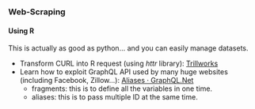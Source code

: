 ### Web-Scraping

#### Using  R
This is actually as good as python... and you can easily manage datasets.

- Transform CURL into R request (using *httr* library): [Trillworks](https://curl.trillworks.com/#r)
- Learn how to exploit GraphQL API used by many huge websites (including Facebook, Zillow...): [Aliases · GraphQL.Net](https://ckimes89.gitbooks.io/graphql-net/content/docs/queries_and_mutations/aliases.html)
    - fragments: this is to define all the variables in one time.
    - aliases: this is to pass multiple ID at the same time.
